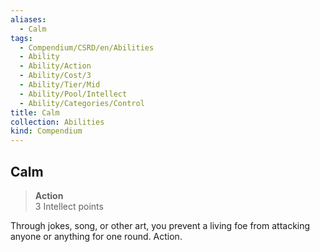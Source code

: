 ```yaml
---
aliases:
  - Calm
tags:
  - Compendium/CSRD/en/Abilities
  - Ability
  - Ability/Action
  - Ability/Cost/3
  - Ability/Tier/Mid
  - Ability/Pool/Intellect
  - Ability/Categories/Control
title: Calm
collection: Abilities
kind: Compendium
---
```

## Calm  
>**Action**  
>3 Intellect points
  
Through jokes, song, or other art, you prevent a living foe from attacking anyone or anything for one round. Action.